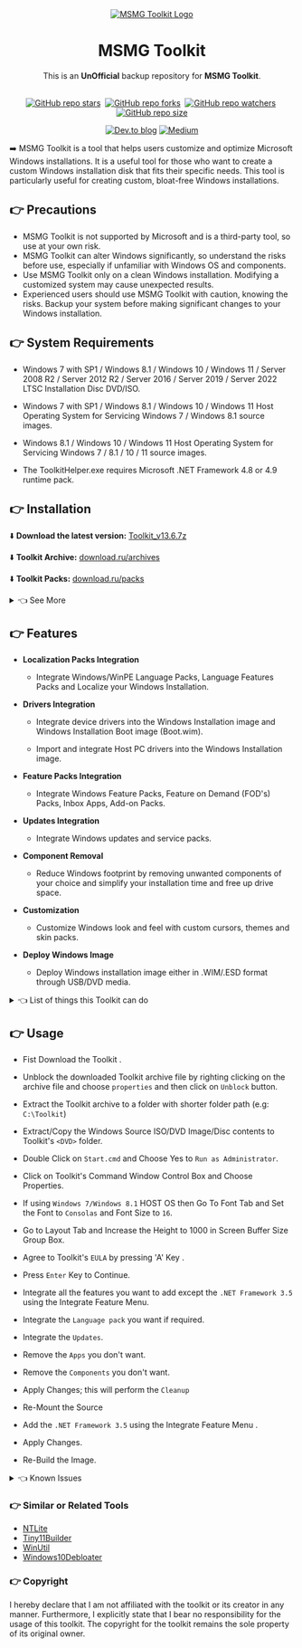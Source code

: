 <div align="center">
  <a href="https://msmgtoolkit.in" target="_blank">
  <img src="https://user-images.githubusercontent.com/89072438/168812773-7dc24fec-deb5-4105-ad19-4d00b9825adf.png" alt="MSMG Toolkit Logo">
</a>
</div>

<h1 align="center">MSMG Toolkit</h1>
<div align="center">This is an <strong>UnOfficial</strong> backup repository for <strong>MSMG Toolkit</strong>.

</div>

<br>

<!-- [![MSMG-Toolkit](https://socialify.git.ci/thecodermehedi/msmg-toolkit/image?description=1&font=Jost&forks=1&name=1&owner=1&pattern=Solid&stargazers=1&theme=Auto)](https://github.com/thecodermehedi/msmg-toolkit) -->

<!-- ![msmg-toolkit](./msmg-toolkit-cover.png) -->

<div align="center">

[![GitHub repo stars](https://img.shields.io/github/stars/thecodermehedi/msmg-toolkit?style=flat&logo=github&logoColor=whitesmoke&label=Stars)](https://github.com/thecodermehedi/msmg-toolkit/stargazers)&#160;
[![GitHub repo forks](https://img.shields.io/github/forks/thecodermehedi/msmg-toolkit?style=flat&logo=github&logoColor=whitesmoke&label=Forks)](https://github.com/thecodermehedi/msmg-toolkit/network)&#160;
[![GitHub repo watchers](https://img.shields.io/github/watchers/thecodermehedi/msmg-toolkit?style=flat&logo=github&logoColor=whitesmoke&label=Watchers)](https://github.com/thecodermehedi/msmg-toolkit/watchers)&#160;
[![GitHub repo size](https://img.shields.io/github/repo-size/thecodermehedi/msmg-toolkit?style=flat&logo=github&logoColor=whitesmoke&label=Repo%20Size)](https://github.com/thecodermehedi/msmg-toolkit/archive/refs/heads/main.zip)

</div>

<div align="center">

[![Dev.to blog](https://img.shields.io/badge/dev.to-0A0A0A?style=for-the-badge&logo=dev.to&logoColor=white)](https://dev.to/thecodermehedi/msmg-toolkit-a-tool-for-customizing-and-optimizing-windows-installations-1g7b) [![Medium](https://img.shields.io/badge/Medium-12100E?style=for-the-badge&logo=medium&logoColor=white)](https://medium.com/@thecodermehedi/msmg-toolkit-a-tool-for-customizing-and-optimizing-windows-installations-c7816a2029cf)

</div>

➡️ MSMG Toolkit is a tool that helps users customize and optimize Microsoft Windows installations. It is a useful tool for those who want to create a custom Windows installation disk that fits their specific needs. This tool is particularly useful for creating custom, bloat-free Windows installations.

## 👉 Precautions

- MSMG Toolkit is not supported by Microsoft and is a third-party tool, so use at your own risk.
- MSMG Toolkit can alter Windows significantly, so understand the risks before use, especially if unfamiliar with Windows OS and components.
- Use MSMG Toolkit only on a clean Windows installation. Modifying a customized system may cause unexpected results.
- Experienced users should use MSMG Toolkit with caution, knowing the risks. Backup your system before making significant changes to your Windows installation.

## 👉 System Requirements

- Windows 7 with SP1 / Windows 8.1 / Windows 10 / Windows 11 / Server 2008 R2 / Server 2012 R2 / Server 2016 / Server 2019 / Server 2022 LTSC Installation Disc DVD/ISO.

- Windows 7 with SP1 / Windows 8.1 / Windows 10 / Windows 11 Host Operating System for Servicing Windows 7 / Windows 8.1 source images.

- Windows 8.1 / Windows 10 / Windows 11 Host Operating System for Servicing Windows 7 / 8.1 / 10 / 11 source images.

- The ToolkitHelper.exe requires Microsoft .NET Framework 4.8 or 4.9 runtime pack.

## 👉 Installation

⬇️ **Download the latest version:** <a href="https://raw.githubusercontent.com/thecodermehedi/msmg-toolkit/main/Toolkit_v13.6.7z" download> Toolkit_v13.6.7z </a>

<!-- ⬇️ **Checkout the Releases:** [latest releases](https://github.com/thecodermehedi/msmg-toolkit/releases) -->

⬇️ **Toolkit Archive:**
[download.ru/archives](https://download.ru/folders/BiHp44Yh)

⬇️ **Toolkit Packs:**
[download.ru/packs](https://download.ru/folders/xnIjBhOt)

<details>
<summary>👈 See More</summary>
<br>

⬇️ **Official Download Page :** [msmgtoolkit/download](https://msmgtoolkit.in/downloads.html)

⬇️ **Mirror Download Page :** [opendirectory.luzea.de](https://opendirectory.luzea.de/LostED/%21done/%23%23OTHER/MSMG/ToolKit/)

</details>

## 👉 Features

- **Localization Packs Integration**

  - Integrate Windows/WinPE Language Packs, Language Features Packs and Localize your Windows Installation.

- **Drivers Integration**

  - Integrate device drivers into the Windows Installation image and Windows Installation Boot image (Boot.wim).

  - Import and integrate Host PC drivers into the Windows Installation image.

- **Feature Packs Integration**

  - Integrate Windows Feature Packs, Feature on Demand (FOD's) Packs, Inbox Apps, Add-on Packs.

- **Updates Integration**

  - Integrate Windows updates and service packs.

- **Component Removal**

  - Reduce Windows footprint by removing unwanted components of your choice and simplify your installation time and free up drive space.

- **Customization**

  - Customize Windows look and feel with custom cursors, themes and skin packs.

- **Deploy Windows Image**

  - Deploy Windows installation image either in .WIM/.ESD format through USB/DVD media.


<details>
<summary>👈 List of things this Toolkit can do</summary>

- Copy Source DVD Files from DVD Drive
- Extract Source DVD Files from ISO Image
- Extract Source DVD Files from OEM/IMG Image
- Convert Windows Store ESD Image to WIM Image
- Convert Windows Media Creation Tool (MCT) Image to WIM Image
- Convert Windows ESD Image to WIM Image
- Convert Windows WIM Image to ESD Image
- Convert Source WIM Editions
- Integrate Windows Updates
- Integrate WHD Updates Repository Updates
- Integrate Windows Language Packs
- Integrate Windows Device Drivers
- Integrate Microsoft. NET Framework 3.5
- Integrate Microsoft. NET Framework 4.6.2 with Language Packs
- Integrate Microsoft Internet Explorer 11 with Language Packs
- Integrate Microsoft Data Deduplication
- Integrate Microsoft Edge Browser App
- Integrate Microsoft Remote Desktop Protocol 8.0 & 8.1
- Integrate Microsoft Win32 Calculator
- Integrate Windows Management Framework 5.1
- Integrate Windows Multimedia Restricted Codecs
- Integrate Windows Subsystem for Linux (WSL)
- Integrate Windows System Restore
- Integrate Windows To Go Workspace
- Integrate Microsoft Default Metro Apps
- Integrate Microsoft DaRT Tools to Boot & Recovery Images
- Integrate Windows Thin PC Add-on Packages
- Integrate Microsoft DirectX 9.0c
- Integrate Microsoft Games
- Integrate Windows Sidebar
- Integrate Windows 8.1 Media Center Generic Activation Tokens
- Integrate Windows 8.1 Pre-Activation Data & Tokens
- Integrate Terminal Server Patch
- Integrate Fraunhofer IIS MPEG Layer-3 Professional Codec Tweak
- Integrate Custom Themes UxTheme Patch
- Integrate Custom Windows Recovery Environment (WinRE)
- Integrate Custom Default User Account Pictures
- Integrate Custom System Files
- Remove All Default Metro Apps
- Remove Default Metro Apps Association
- Remove Windows Components
- Remove Windows Components using Package List.
- Import Default Metro Apps Association from XML File
- Export Default Metro Apps Association to an XML File
- Make a DVD ISO Image
- Burn an ISO Image to DVD
- Copy Source to Bootable USB Flash Drive
- Sync Source Boot and Install Images to Bootable USB Flash Drive
- Burn an ISO Image to Bootable USB Flash Drive
- Format a USB Flash Drive
- WIM Manager to Display, Delete, Rename, Export, Split and Merge, Capture, Apply, and Cleanup WIM Image Indexes
- Load/Unload WIM Image Registry for Modification

</details>

## 👉 Usage

- Fist Download the Toolkit .

- Unblock the downloaded Toolkit archive file by righting clicking on the archive file and choose `properties` and then click on `Unblock` button.

- Extract the Toolkit archive to a folder with shorter folder path (e.g: `C:\Toolkit`)

- Extract/Copy the Windows Source ISO/DVD Image/Disc contents to Toolkit's `<DVD>` folder.

- Double Click on `Start.cmd` and Choose Yes to `Run as Administrator`.

- Click on Toolkit's Command Window Control Box and Choose Properties.

- If using `Windows 7/Windows 8.1` HOST OS then Go To Font Tab and Set the Font to `Consolas` and Font Size to `16`.

- Go to Layout Tab and Increase the Height to 1000 in Screen Buffer Size Group Box.
- Agree to Toolkit's `EULA` by pressing 'A' Key
  .
- Press `Enter` Key to Continue.

- Integrate all the features you want to add except the `.NET Framework 3.5` using the Integrate Feature Menu.

- Integrate the `Language pack` you want if required.

- Integrate the `Updates`.

- Remove the `Apps` you don't want.

- Remove the `Components` you don't want.

- Apply Changes; this will perform the `Cleanup`

- Re-Mount the Source

- Add the `.NET Framework 3.5` using the Integrate Feature Menu
  .
- Apply Changes.

- Re-Build the Image.


<details><summary>👈 Known Issues</summary>
  
- The Toolkit won't work with long folder path or folder pathname containing spaces or special characters.
- Using Toolkit with Antivirus Programs enabled can affect the Toolkit's operations.
- Toolkit's component removal engine (ToolkitHelper.exe) may be flagged as a Virus/Trojan/Malware Program, don't worry it's just a false positive sign.
- The Toolkit won't support source images pre-serviced with other similar tools.
- The Toolkit won't support source images with mixed architectures.
- Windows 8.1 - Default Metro Apps Pack missing Office OneNote appx file.
- Windows 8.1 - Integrating Windows Remote Server Administration Tool (RSAT) along with other features will break the integration with an error code 0x80092004.
- Windows 7,8.1,10 v1507/v1511/v1607/v1703/v1709/v1803 Component removal has been removed temporarily.
- Windows 10 v1809 - Integrating or Installing Windows Updates after the component removal can restore removed components empty resource files/folders.
- Windows 10 v1903/v1909/v2004/v20H2/v21H1/v21H2/v22H2, Windows 11 v21H2/v22H2 - Performing Image Clean-up causes Ghost SFC error, Running SFC /SCANNOW command      will fix the issue.
  
- Windows 10 v1903/v1909/v2004/v20H2/v21H1/v21H2/v22H2, Windows 11 v21H2/v22H2 - Integrating or installing Windows updates after the component removal will          restore the removed components and this is due to the recent change in Microsoft update mechanism.
  
- Windows 10 v1809/v1909/v2004/v20H2/v21H1/v21H2/v22H2, Windows 11 v21H2/v22H2 - Component Removal requires a source image with supported cumulative update          integrated.
  
- Windows 10 v1809/v1909/v2004/v20H2/v21H1/v21H2/v22H2, Windows 11 v21H2/v22H2 - Component Removal do not support ARM64 source images.
- Windows 10 v1809/v1909 - Removing Cortana breaks Start Menu, Taskbar and Settings App Search functionality.
- Windows 10 v1809/v1909/v2004/v20H2/v21H1/v21H2/v22H2, Windows 11 v21H2/v22H2 - Removing Internet Explorer breaks DirectX 9.0c web installer and Photoshop CC web   installer.
  
- Windows 10 v1809/v1909/v2004/v20H2/v21H1/v21H2/v22H2, Windows 11 v21H2/v22H2 - Removing Map Control component breaks Photos App image information.
- Windows 10 v1703/v1709/v1803/v1809/v1903/v1909/v2004/v20H2/v21H1/v21H2/v22H2, Windows 11 v21H2/v22H2 - Custom User Account Picture integration is not working in   Logon Screen although it's been displayed in Start Menu user icon.
  
- Windows 10 v1809/v1909/v2004/v20H2/v21H1/v21H2/v22H2, Windows 11 v21H2/v22H2 - Removing Cloud Experience Host requires fully unattended setup with                 SkipMachineOOBE setting enabled.

</details>

### 👉 Similar or Related Tools

- [NTLite](https://www.ntlite.com/)
- [Tiny11Builder](https://github.com/ntdevlabs/tiny11builder)
- [WinUtil](https://github.com/ChrisTitusTech/winutil)
- [Windows10Debloater](https://github.com/Sycnex/Windows10Debloater)

### 👉 Copyright

I hereby declare that I am not affiliated with the toolkit or its creator in any manner. Furthermore, I explicitly state that I bear no responsibility for the usage of this toolkit. The copyright for the toolkit remains the sole property of its original owner.
